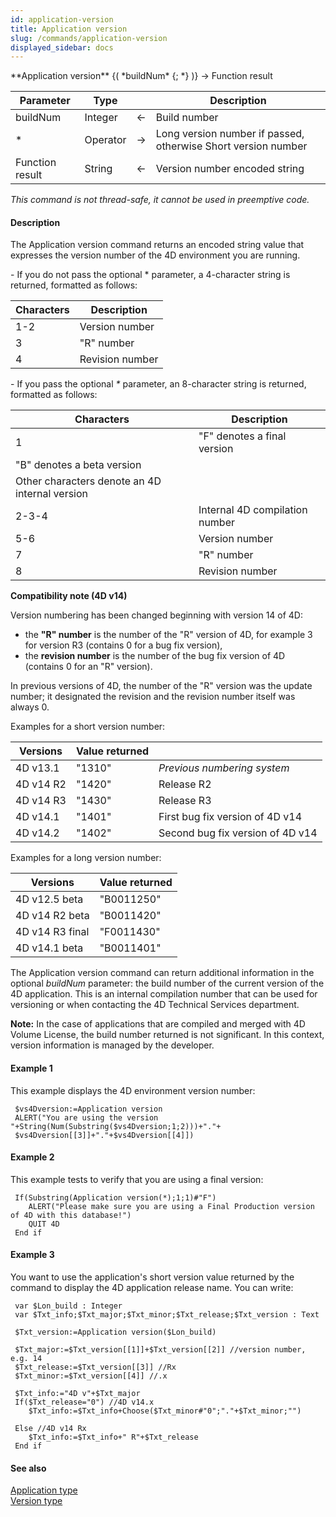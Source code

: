 ```yaml
---
id: application-version
title: Application version
slug: /commands/application-version
displayed_sidebar: docs
---
```


<!--REF #_command_.Application version.Syntax-->**Application version** {( *buildNum* {; *} )} -> Function result<!-- END REF-->
<!--REF #_command_.Application version.Params-->
| Parameter | Type |  | Description |
| --- | --- | --- | --- |
| buildNum | Integer | &#8592; | Build number |
| * | Operator | &#8594;  | Long version number if passed, otherwise Short version number |
| Function result | String | &#8592; | Version number encoded string |

<!-- END REF-->

*This command is not thread-safe, it cannot be used in preemptive code.*


#### Description 

<!--REF #_command_.Application version.Summary-->The Application version command returns an encoded string value that expresses the version number of the 4D environment you are running.<!-- END REF-->

 \- If you do not pass the optional \* parameter, a 4-character string is returned, formatted as follows:

| **Characters** | **Description** |
| -------------- | --------------- |
| 1-2            | Version number  |
| 3              | "R" number      |
| 4              | Revision number |

\- If you pass the optional *\** parameter, an 8-character string is returned, formatted as follows:

| **Characters**                                 | **Description**                |
| ---------------------------------------------- | ------------------------------ |
| 1                                              | "F" denotes a final version    |
| "B" denotes a beta version                     |                                |
| Other characters denote an 4D internal version |                                |
| 2-3-4                                          | Internal 4D compilation number |
| 5-6                                            | Version number                 |
| 7                                              | "R" number                     |
| 8                                              | Revision number                |

**Compatibility note (4D v14)**

Version numbering has been changed beginning with version 14 of 4D:

* the **"R" number** is the number of the "R" version of 4D, for example 3 for version R3 (contains 0 for a bug fix version),
* the **revision number** is the number of the bug fix version of 4D (contains 0 for an "R" version).

In previous versions of 4D, the number of the "R" version was the update number; it designated the revision and the revision number itself was always 0.

Examples for a short version number:

| **Versions** | **Value returned** |                                  |
| ------------ | ------------------ | -------------------------------- |
| 4D v13.1     | "1310"             | *Previous numbering system*      |
| 4D v14 R2    | "1420"             | Release R2                       |
| 4D v14 R3    | "1430"             | Release R3                       |
| 4D v14.1     | "1401"             | First bug fix version of 4D v14  |
| 4D v14.2     | "1402"             | Second bug fix version of 4D v14 |

Examples for a long version number:

| **Versions**    | **Value returned** |
| --------------- | ------------------ |
| 4D v12.5 beta   | "B0011250"         |
| 4D v14 R2 beta  | "B0011420"         |
| 4D v14 R3 final | "F0011430"         |
| 4D v14.1 beta   | "B0011401"         |

The Application version command can return additional information in the optional *buildNum* parameter: the build number of the current version of the 4D application. This is an internal compilation number that can be used for versioning or when contacting the 4D Technical Services department.

**Note:** In the case of applications that are compiled and merged with 4D Volume License, the build number returned is not significant. In this context, version information is managed by the developer. 

#### Example 1 

This example displays the 4D environment version number:

```4d
 $vs4Dversion:=Application version
 ALERT("You are using the version "+String(Num(Substring($vs4Dversion;1;2)))+"."+
 $vs4Dversion[[3]]+"."+$vs4Dversion[[4]])
```

#### Example 2 

This example tests to verify that you are using a final version:

```4d
 If(Substring(Application version(*);1;1)#"F")
    ALERT("Please make sure you are using a Final Production version of 4D with this database!")
    QUIT 4D
 End if
```

#### Example 3 

You want to use the application's short version value returned by the command to display the 4D application release name. You can write:

```4d
 var $Lon_build : Integer
 var $Txt_info;$Txt_major;$Txt_minor;$Txt_release;$Txt_version : Text
 
 $Txt_version:=Application version($Lon_build)
 
 $Txt_major:=$Txt_version[[1]]+$Txt_version[[2]] //version number, e.g. 14
 $Txt_release:=$Txt_version[[3]] //Rx
 $Txt_minor:=$Txt_version[[4]] //.x
 
 $Txt_info:="4D v"+$Txt_major
 If($Txt_release="0") //4D v14.x
    $Txt_info:=$Txt_info+Choose($Txt_minor#"0";"."+$Txt_minor;"")
 
 Else //4D v14 Rx
    $Txt_info:=$Txt_info+" R"+$Txt_release
 End if
```

#### See also 

[Application type](application-type.md)  
[Version type](version-type.md)  